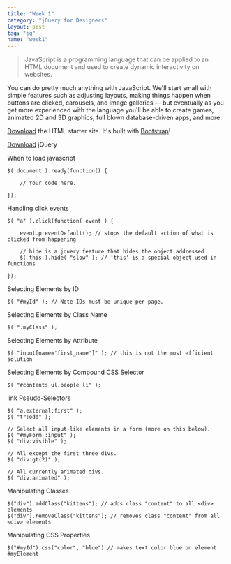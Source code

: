 ```yaml
---
title: "Week 1"
category: "jQuery for Designers"
layout: post
tag: "jq"
name: "week1"
---
```


> JavaScript is a programming language that can be applied to an HTML document and used to create dynamic interactivity on websites.

You can do pretty much anything with JavaScript. We'll start small with simple features such as adjusting layouts, making things happen when buttons are clicked, carousels, and image galleries — but eventually as you get more experienced with the language you'll be able to create games, animated 2D and 3D graphics, full blown database-driven apps, and more.

[Download](media/jquery/bootstrap-basic.zip) the HTML starter site. It's built with [Bootstrap](http://getbootstrap.com)!

[Download](http://jquery.com/download/) jQuery

When to load javascript

    $( document ).ready(function() {

        // Your code here.

    });

Handling click events

    $( "a" ).click(function( event ) {

        event.preventDefault(); // stops the default action of what is clicked from happening

        // hide is a jquery feature that hides the object addressed
        $( this ).hide( "slow" ); // 'this' is a special object used in functions

    });


Selecting Elements by ID

    $( "#myId" ); // Note IDs must be unique per page.

Selecting Elements by Class Name

    $( ".myClass" );

Selecting Elements by Attribute

    $( "input[name='first_name']" ); // this is not the most efficient solution

Selecting Elements by Compound CSS Selector

    $( "#contents ul.people li" );

link Pseudo-Selectors

    $( "a.external:first" );
    $( "tr:odd" );

    // Select all input-like elements in a form (more on this below).
    $( "#myForm :input" );
    $( "div:visible" );

    // All except the first three divs.
    $( "div:gt(2)" );

    // All currently animated divs.
    $( "div:animated" );

Manipulating Classes

    $("div").addClass("kittens"); // adds class "content" to all <div> elements
    $("div").removeClass("kittens"); // removes class "content" from all <div> elements

Manipulating CSS Properties

    $("#myId").css("color", "blue") // makes text color blue on element #myElement
